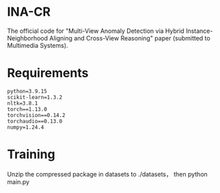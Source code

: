 # INA-CR
The official code for "Multi-View Anomaly Detection via Hybrid Instance-Neighborhood Aligning and Cross-View Reasoning" paper (submitted to Multimedia Systems).

# Requirements
```
python=3.9.15
scikit-learn=1.3.2
nltk=3.8.1
torch==1.13.0
torchvision==0.14.2
torchaudio==0.13.0
numpy=1.24.4
```
# Training
Unzip the compressed package in datasets to ./datasets， then python main.py


